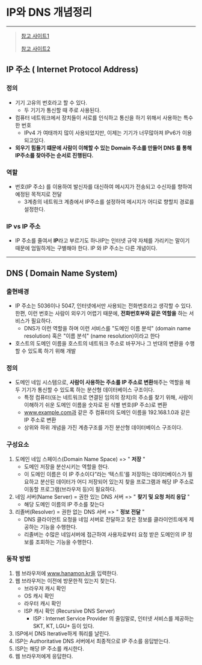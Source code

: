 # IP와 DNS 개념정리 

---

>[참고 사이트1](https://hanamon.kr/dns%EB%9E%80-%EB%8F%84%EB%A9%94%EC%9D%B8-%EB%84%A4%EC%9E%84-%EC%8B%9C%EC%8A%A4%ED%85%9C-%EA%B0%9C%EB%85%90%EB%B6%80%ED%84%B0-%EC%9E%91%EB%8F%99-%EB%B0%A9%EC%8B%9D%EA%B9%8C%EC%A7%80/)
>
>[참고 사이트2](https://m.blog.naver.com/kinxtime/220636766370)

## IP 주소 ( Internet Protocol Address) 

### 정의

- 기기 고유의 번호라고 할 수 있다. 
  - 두 기기가 통신할 때 주로 사용된다. 
- 컴퓨터 네트워크에서 장치들이 서로를 인식하고 통신을 하기 위해서 사용하는 특수한 번호
  - IPv4 가 여태까지 많이 사용되었지만, 이제는 기기가 너무많아져 IPv6가 이용되고있다. 
- **외우기 힘들기 떄문에 사람이 이해할 수 있는 Domain 주소를 만들어 DNS 를 통해 IP주소를 찾아주는 순서로 진행된다.** 

### 역할

- 번호(IP 주소) 를 이용하여 발신자를 대신하여 메시지가 전송되고 수신자를 향하여 예정된 목적지로 전달
  - 3계층의 네트워크 계층에서 IP주소를 설정하여 메시지가 어디로 향할지 경로를 설정한다. 

### IP vs IP 주소

- IP 주소를 줄여서 **IP**라고 부르기도 하나IP는 인터넷 규약 자체를 가리키는 말이기 때문에 엄밀하게는 구별해야 한다. IP 와 IP 주소는 다른 개념이다.

---

## DNS ( Domain Name System)

### 출현배경 

- IP 주소는 5036이나 5047, 인터넷에서만 사용되는 전화번호라고 생각할 수 있다. 한편, 이런 번호는 사람이 외우기 어렵기 때문에, **전화번호부와 같은 역할을** 하는 서비스가 필요하다. 
  - DNS가 이런 역할을 하며 이런 서비스를 "도메인 이름 분석" (domain name resolution) 혹은 "이름 분석" (name resolution)이라고 한다
- 호스트의 도메인 이름을 호스트의 네트워크 주소로 바꾸거나 그 반대의 변환을 수행할 수 있도록 하기 위해 개발

### 정의

- 도메인 네임 시스템으로, **사람이 사용하는 주소를 IP 주소로 변환**해주는 역할을 해 두 기기가 통신할 수 있도록 하는 분산형 데이터베이스 구조이다. 
  - 특정 컴퓨터(또는 네트워크로 연결된 임의의 장치)의 주소를 찾기 위해, 사람이 이해하기 쉬운 도메인 이름을 숫자로 된 식별 번호(IP 주소)로 변환
  - www.example.com과 같은 주 컴퓨터의 도메인 이름을 192.168.1.0과 같은 IP 주소로 변환
  - 상위와 하위 개념을 가진 계층구조를 가진 분산형 데이터베이스 구조이다. 

### 구성요소

1. 도메인 네임 스페이스(Domain Name Space) => " **저장** "
   - 도메인 저장을 분산시키는 역할을 한다. 
   - 이 도메인 이름은 이 IP 주소이다”라는 ‘텍스트’를 저장하는 데이터베이스가 필요하고 분산된 데이터가 어디 저장되어 있는지 찾을 프로그램과 해당 IP 주소로 이동할 프로그램(브라우저 등)이 필요하다. 
2. 네임 서버(Name Server) = 권한 있는 DNS 서버 => " **찾기 및 요청 처리 응답** "
   - 해당 도메인 이름의 IP 주소를 찾는다
3. 리졸버(Resolver) = 권한 없는 DNS 서버 => " **정보 전달** "
   - DNS 클라이언트 요청을 네임 서버로 전달하고 찾은 정보를 클라이언트에게 제공하는 기능을 수행한다. 
   - 리졸버는 수많은 네임서버에 접근하여 사용자로부터 요청 받은 도메인의 IP 정보를 조회하는 기능을 수행한다.

### 동작 방법

1. 웹 브라우저에 www.hanamon.kr을 입력한다.
2. 웹 브라우저는 이전에 방문한적 있는지 찾는다.
   - 브라우저 캐시 확인
   - OS 캐시 확인
   - 라우터 캐시 확인
   - ISP 캐시 확인 (Recursive DNS Server)
     - ISP : Internet Service Provider 의 줄임말로, 인터넷 서비스를 제공하는 SKT, KT, LGU+ 등이 있다. 
3. ISP에서 DNS Iterative하게 쿼리를 날린다.
4. ISP는 Authoritative DNS 서버에서 최종적으로 IP 주소를 응답받는다.
5. ISP는 해당 IP 주소를 캐시한다.
6. 웹 브라우저에게 응답한다.